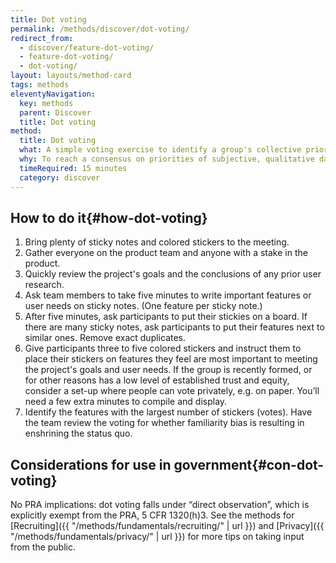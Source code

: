 ```yaml
---
title: Dot voting
permalink: /methods/discover/dot-voting/
redirect_from:
  - discover/feature-dot-voting/
  - feature-dot-voting/
  - dot-voting/
layout: layouts/method-card
tags: methods
eleventyNavigation:
  key: methods
  parent: Discover
  title: Dot voting
method:
  title: Dot voting
  what: A simple voting exercise to identify a group's collective priorities.
  why: To reach a consensus on priorities of subjective, qualitative data with a group of people. This is especially helpful with larger groups of stakeholders and groups with high risk of disagreement.
  timeRequired: 15 minutes
  category: discover
---
```


## How to do it{#how-dot-voting}

1. Bring plenty of sticky notes and colored stickers to the meeting.
1. Gather everyone on the product team and anyone with a stake in the product.
1. Quickly review the project's goals and the conclusions of any prior user research.
1. Ask team members to take five minutes to write important features or user needs on sticky notes. (One feature per sticky note.)
1. After five minutes, ask participants to put their stickies on a board. If there are many sticky notes, ask participants to put their features next to similar ones. Remove exact duplicates.
1. Give participants three to five colored stickers and instruct them to place their stickers on features they feel are most important to meeting the project's goals and user needs. If the group is recently formed, or for other reasons has a low level of established trust and equity, consider a set-up where people can vote privately, e.g. on paper. You’ll need a few extra minutes to compile and display.
1. Identify the features with the largest number of stickers (votes). Have the team review the voting for whether familiarity bias is resulting in enshrining the status quo.

<section class="method--section method--section--government-considerations" markdown="1" >

## Considerations for use in government{#con-dot-voting}

No PRA implications: dot voting falls under “direct observation”, which is explicitly exempt from the PRA, 5 CFR 1320(h)3. See the methods for [Recruiting]({{ "/methods/fundamentals/recruiting/" | url }}) and [Privacy]({{ "/methods/fundamentals/privacy/" | url }}) for more tips on taking input from the public.
</section>
